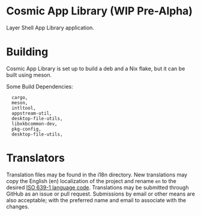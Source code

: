 # Cosmic App Library (WIP Pre-Alpha)

Layer Shell App Library application.

# Building

Cosmic App Library is set up to build a deb and a Nix flake, but it can be built using meson.

Some Build Dependencies:
```  
  cargo,
  meson,
  intltool,
  appstream-util,
  desktop-file-utils,
  libxkbcommon-dev,
  pkg-config,
  desktop-file-utils,
```


# Translators

Translation files may be found in the i18n directory. New translations may copy the English (en) localization of the project and rename `en` to the desired [ISO 639-1 language code](https://en.wikipedia.org/wiki/List_of_ISO_639-1_codes). Translations may be submitted through GitHub as an issue or pull request. Submissions by email or other means are also acceptable; with the preferred name and email to associate with the changes.